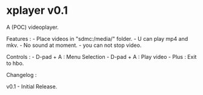 # xplayer v0.1

A (POC) videoplayer.

Features :
	- Place videos in "sdmc:/media/" folder.
	- U can play mp4 and mkv. 
	- No sound at moment.
	- you can not stop video.
	
Controls :
	- D-pad + A : Menu Selection
	- D-pad + A : Play video
	- Plus : Exit to hbo.


Changelog :


v0.1
	- Initial Release.
